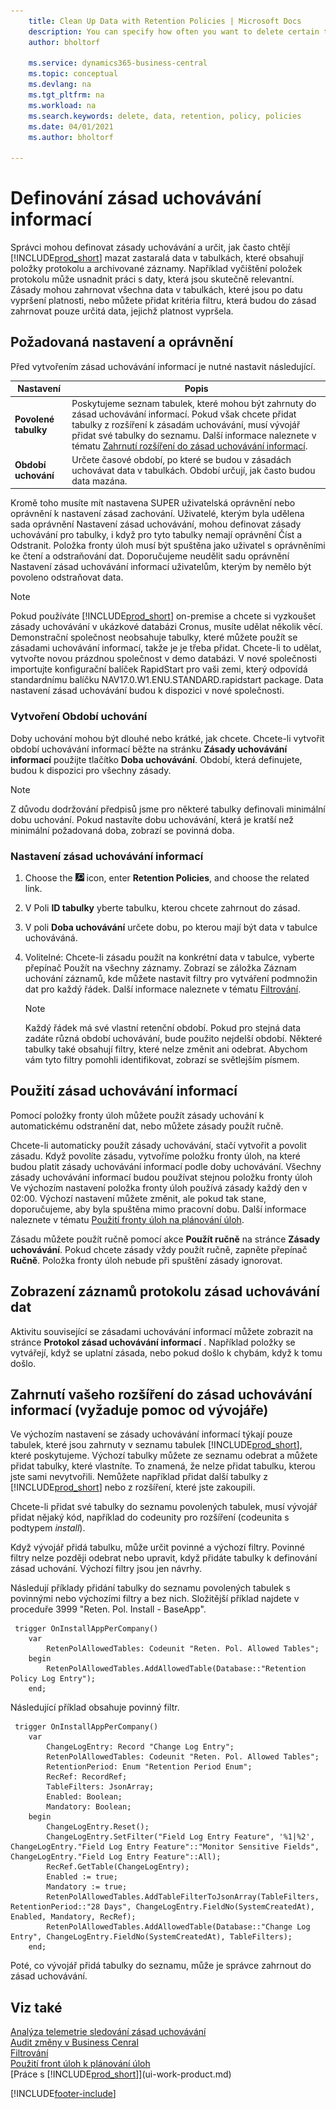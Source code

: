 ```yaml
---
    title: Clean Up Data with Retention Policies | Microsoft Docs
    description: You can specify how often you want to delete certain types of data.
    author: bholtorf

    ms.service: dynamics365-business-central
    ms.topic: conceptual
    ms.devlang: na
    ms.tgt_pltfrm: na
    ms.workload: na
    ms.search.keywords: delete, data, retention, policy, policies
    ms.date: 04/01/2021
    ms.author: bholtorf

---
```

# Definování zásad uchovávání informací
Správci mohou definovat zásady uchovávání a určit, jak často chtějí [!INCLUDE[prod_short](includes/prod_short.md)] mazat zastaralá data v tabulkách, které obsahují položky protokolu a archivované záznamy. Například vyčištění položek protokolu může usnadnit práci s daty, která jsou skutečně relevantní. Zásady mohou zahrnovat všechna data v tabulkách, které jsou po datu vypršení platnosti, nebo můžete přidat kritéria filtru, která budou do zásad zahrnovat pouze určitá data, jejichž platnost vypršela.

## Požadovaná nastavení a oprávnění
Před vytvořením zásad uchovávání informací je nutné nastavit následující.

| Nastavení | Popis |
|---------|---------|
| **Povolené tabulky** | Poskytujeme seznam tabulek, které mohou být zahrnuty do zásad uchovávání informací. Pokud však chcete přidat tabulky z rozšíření k zásadám uchovávání, musí vývojář přidat své tabulky do seznamu. Další informace naleznete v tématu [Zahrnutí rozšíření do zásad uchovávání informací](admin-data-retention-policies.md#including-your-extension-in-a-retention-policy-requires-help-from-a-developer). |
| **Období uchování** | Určete časové období, po které se budou v zásadách uchovávat data v tabulkách. Období určují, jak často budou data mazána. |

Kromě toho musíte mít nastavena SUPER uživatelská oprávnění nebo oprávnění k nastavení zásad zachování. Uživatelé, kterým byla udělena sada oprávnění Nastavení zásad uchovávání, mohou definovat zásady uchovávání pro tabulky, i když pro tyto tabulky nemají oprávnění Číst a Odstranit. Položka fronty úloh musí být spuštěna jako uživatel s oprávněními ke čtení a odstraňování dat. Doporučujeme neudělit sadu oprávnění Nastavení zásad uchovávání informací uživatelům, kterým by nemělo být povoleno odstraňovat data.

> [!NOTE]
> Pokud používáte [!INCLUDE[prod_short](includes/prod_short.md)] on-premise a chcete si vyzkoušet zásady uchovávání v ukázkové databázi Cronus, musíte udělat několik věcí. Demonstrační společnost neobsahuje tabulky, které můžete použít se zásadami uchovávání informací, takže je je třeba přidat. Chcete-li to udělat, vytvořte novou prázdnou společnost v demo databázi. V nové společnosti importujte konfigurační balíček RapidStart pro vaši zemi, který odpovídá standardnímu balíčku NAV17.0.W1.ENU.STANDARD.rapidstart package. Data nastavení zásad uchovávání budou k dispozici v nové společnosti.

### Vytvoření Období uchování
Doby uchování mohou být dlouhé nebo krátké, jak chcete. Chcete-li vytvořit období uchovávání informací běžte na stránku **Zásady uchovávání informací** použijte tlačítko **Doba uchovávání**. Období, která definujete, budou k dispozici pro všechny zásady.

> [!NOTE]
> Z důvodu dodržování předpisů jsme pro některé tabulky definovali minimální dobu uchování. Pokud nastavíte dobu uchovávání, která je kratší než minimální požadovaná doba, zobrazí se povinná doba.

### Nastavení zásad uchovávání informací
1. Choose the ![Lightbulb that opens the Tell Me feature.](media/ui-search/search_small.png "Tell me what you want to do") icon, enter **Retention Policies**, and choose the related link.
2. V Poli **ID tabulky** yberte tabulku, kterou chcete zahrnout do zásad.
3. V poli **Doba uchovávání** určete dobu, po kterou mají být data v tabulce uchováváná.
4. Volitelné: Chcete-li zásadu použít na konkrétní data v tabulce, vyberte přepínač Použít na všechny záznamy. Zobrazí se záložka Záznam uchování záznamů, kde můžete nastavit filtry pro vytváření podmnožin dat pro každý řádek. Další informace naleznete v tématu [Filtrování](ui-enter-criteria-filters.md#filtering).

   > [!NOTE]
   > Každý řádek má své vlastní retenční období. Pokud pro stejná data zadáte různá období uchovávání, bude použito nejdelší období. Některé tabulky také obsahují filtry, které nelze změnit ani odebrat. Abychom vám tyto filtry pomohli identifikovat, zobrazí se světlejším písmem.

## Použití zásad uchovávání informací
Pomocí položky fronty úloh můžete použít zásady uchování k automatickému odstranění dat, nebo můžete zásady použít ručně.

Chcete-li automaticky použít zásady uchovávání, stačí vytvořit a povolit zásadu. Když povolíte zásadu, vytvoříme položku fronty úloh, na které budou platit zásady uchovávání informací podle doby uchovávání. Všechny zásady uchovávání informací budou používat stejnou položku fronty úloh Ve výchozím nastavení položka fronty úloh používá zásady každý den v 02:00. Výchozí nastavení můžete změnit, ale pokud tak stane, doporučujeme, aby byla spuštěna mimo pracovní dobu. Další informace naleznete v tématu [Použití fronty úloh na plánování úloh](admin-job-queues-schedule-tasks.md).

Zásadu můžete použít ručně pomocí akce **Použít ručně** na stránce **Zásady uchovávání**. Pokud chcete zásady vždy použít ručně, zapněte přepínač **Ručně**. Položka fronty úloh nebude při spuštění zásady ignorovat.

## Zobrazení záznamů protokolu zásad uchovávání dat
Aktivitu související se zásadami uchovávání informací můžete zobrazit na stránce **Protokol zásad uchovávání informací** . Například položky se vytvářejí, když se uplatní zásada, nebo pokud došlo k chybám, když k tomu došlo.

## Zahrnutí vašeho rozšíření do zásad uchovávání informací (vyžaduje pomoc od vývojáře)
Ve výchozím nastavení se zásady uchovávání informací týkají pouze tabulek, které jsou zahrnuty v seznamu tabulek [!INCLUDE[prod_short](includes/prod_short.md)], které poskytujeme. Výchozí tabulky můžete ze seznamu odebrat a můžete přidat tabulky, které vlastníte. To znamená, že nelze přidat tabulku, kterou jste sami nevytvořili. Nemůžete například přidat další tabulky z [!INCLUDE[prod_short](includes/prod_short.md)] nebo z rozšíření, které jste zakoupili.

Chcete-li přidat své tabulky do seznamu povolených tabulek, musí vývojář přidat nějaký kód, například do codeunity pro rozšíření (codeunita s podtypem *install*).

Když vývojář přidá tabulku, může určit povinné a výchozí filtry. Povinné filtry nelze později odebrat nebo upravit, když přidáte tabulky k definování zásad uchování. Výchozí filtry jsou jen návrhy.

Následují příklady přidání tabulky do seznamu povolených tabulek s povinnými nebo výchozími filtry a bez nich. Složitější příklad najdete v proceduře 3999 "Reten. Pol. Install - BaseApp".

```al
 trigger OnInstallAppPerCompany()
    var
        RetenPolAllowedTables: Codeunit "Reten. Pol. Allowed Tables";
    begin
        RetenPolAllowedTables.AddAllowedTable(Database::"Retention Policy Log Entry");
    end;
```

Následující příklad obsahuje povinný filtr.

```al
 trigger OnInstallAppPerCompany()
    var
        ChangeLogEntry: Record "Change Log Entry";
        RetenPolAllowedTables: Codeunit "Reten. Pol. Allowed Tables";
        RetentionPeriod: Enum "Retention Period Enum";
        RecRef: RecordRef;
        TableFilters: JsonArray;
        Enabled: Boolean;
        Mandatory: Boolean;
    begin
        ChangeLogEntry.Reset();
        ChangeLogEntry.SetFilter("Field Log Entry Feature", '%1|%2', ChangeLogEntry."Field Log Entry Feature"::"Monitor Sensitive Fields", ChangeLogEntry."Field Log Entry Feature"::All);
        RecRef.GetTable(ChangeLogEntry);
        Enabled := true;
        Mandatory := true;
        RetenPolAllowedTables.AddTableFilterToJsonArray(TableFilters, RetentionPeriod::"28 Days", ChangeLogEntry.FieldNo(SystemCreatedAt), Enabled, Mandatory, RecRef);
        RetenPolAllowedTables.AddAllowedTable(Database::"Change Log Entry", ChangeLogEntry.FieldNo(SystemCreatedAt), TableFilters);
    end;
```

Poté, co vývojář přidá tabulky do seznamu, může je správce zahrnout do zásad uchovávání.

## Viz také

[Analýza telemetrie sledování zásad uchovávání](/dynamics365/business-central/dev-itpro/administration/telemetry-retention-policy-trace)  
[Audit změny v Business Cenral](across-log-changes.md)  
[Filtrování](ui-enter-criteria-filters.md#filtering)  
[Použití front úloh k plánování úloh](admin-job-queues-schedule-tasks.md)  
[Práce s [!INCLUDE[prod_short](includes/prod_short.md)]](ui-work-product.md)

[!INCLUDE[footer-include](includes/footer-banner.md)]